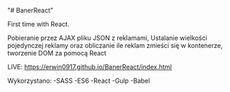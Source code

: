"# BanerReact"

First time with React.

Pobieranie przez AJAX pliku JSON z reklamami,
Ustalanie wielkości pojedynczej reklamy oraz obliczanie ile reklam zmieści się w kontenerze,
tworzenie DOM za pomocą React

LIVE: https://erwin0917.github.io/BanerReact/index.html


Wykorzystano:
-SASS
-ES6
-React
-Gulp
-Babel
